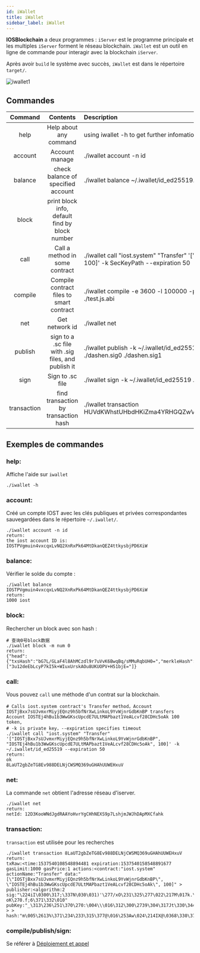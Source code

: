```yaml
---
id: iWallet
title: iWallet
sidebar_label: iWallet
---
```


**IOSBlockchain** a deux programmes : `iServer` est le programme principale et les multiples `iServer` forment le réseau blockchain. `iWallet` est un outil en ligne de commande pour interagir avec la blockchain `iServer`.

Après avoir `build` le système avec succès, `iWallet` est dans le répertoire `target/`.

![iwallet1](assets/4-running-iost-node/iWallet/iwallet.png)

## Commandes

|Command      |Contents                                |Description
|:-----------:|:--------------------------------------:|:--------------------------------------------|
|help         |Help about any command                  |  using iwallet -h to get further infomation
|account      |Account manage                          |  ./iwallet account -n id
|balance      |check balance of specified account      |  ./iwallet balance ~/.iwallet/id_ed25519.pub
|block        |print block info, default find by block number   |  
|call         |Call a method in some contract          |  ./iwallet call "iost.system" "Transfer" '["fromID", "toID", 100]' -k SecKeyPath --expiration 50
|compile      |Compile contract files to smart contract|  ./iwallet compile -e 3600 -l 100000 -p 1 ./test.js ./test.js.abi
|net          |Get network id                          |  ./iwallet net
|publish      |sign to a .sc file with .sig files, and publish it        |./iwallet publish -k ~/.iwallet/id_ed25519 ./dashen.sc ./dashen.sig0 ./dashen.sig1
|sign         |Sign to .sc file                        |  ./iwallet sign -k ~/.iwallet/id_ed25519 ./test.sc
|transaction  |find transaction by transaction hash    |  ./iwallet transaction HUVdKWhstUHbdHKiZma4YRHGQZwVXerh75hKcXTdu39t

## Exemples de commandes

### help:

Affiche l'aide sur `iwallet`

```
./iwallet -h
```

### account:

Créé un compte IOST avec les clés publiques et privées correspondantes sauvegardées dans le répertoire `~/.iwallet/`.

```
./iwallet account -n id
return:
the iost account ID is:
IOSTPVgmuin4vxcqxLvNQ2XnRxPk64MtDkanQEZ4ttkysbjPD6XiW
```

### balance:

Vérifier le solde du compte :

```
./iwallet balance IOSTPVgmuin4vxcqxLvNQ2XnRxPk64MtDkanQEZ4ttkysbjPD6XiW
return:
1000 iost
```

### block:

Rechercher un block avec son hash :

```
# 查询0号block数据
./iwallet block -m num 0
return:
{"head":{"txsHash":"bG7L/GLaF4l8AhMCzdl9r7uVvK6BwqBq/sMMuRqbUH0=","merkleHash":"cv7EfVzjHCzieYStfEm61Ew4zbNFYN80i/6J8Ijhbos=","witness":"IOST2FpDWNFqH9VuA8GbbVAwQcyYGHZxFeiTwSyaeyXnV84yJZAG7A"},"hash":"9NzDz2iueLZ4e8YDotIieJRZrlTMddbjaJAvSV23TFU=","txhash":["3u12deEbLcyP7kI5k+WIuxUrskAOu8UKUOPV+H51bjE="]}
```

### call:

Vous pouvez `call` une méthode d'un contrat sur la blockchain.

```
# Calls iost.system contract's Transfer method，Account IOSTjBxx7sUJvmxrMiyjEQnz9h5bfNrXwLinkoL9YvWjnrGdbKnBP transfers Account IOSTEj4hBu1b3WwGKscUpcdE7ULtMAPbazt1VeALcvf28CDHc5oAk 100 token,
# -k is private key，--expiration specifies timeout
./iwallet call "iost.system" "Transfer" '["IOSTjBxx7sUJvmxrMiyjEQnz9h5bfNrXwLinkoL9YvWjnrGdbKnBP", "IOSTEj4hBu1b3WwGKscUpcdE7ULtMAPbazt1VeALcvf28CDHc5oAk", 100]' -k ~/.iwallet/id_ed25519 --expiration 50
return:
ok
8LaUT2gbZeTG8Ev988DELNjCWSMQ369uGHAhUUWEHxuV
```

### net:

La commande `net` obtient l'adresse réseau d'iserver.

```
./iwallet net
return:
netId: 12D3KooWNdJgdRAAYoHvrYgCHhNEXS9p7LshjmJWJhDApMXCfahk

```

### transaction:

`transaction` est utilisée pour les recherches

```
./iwallet transaction 8LaUT2gbZeTG8Ev988DELNjCWSMQ369uGHAhUUWEHxuV
return:
txRaw:<time:1537540108548894481 expiration:1537540158548891677 gasLimit:1000 gasPrice:1 actions:<contract:"iost.system" actionName:"Transfer" data:"[\"IOSTjBxx7sUJvmxrMiyjEQnz9h5bfNrXwLinkoL9YvWjnrGdbKnBP\", \"IOSTEj4hBu1b3WwGKscUpcdE7ULtMAPbazt1VeALcvf28CDHc5oAk\", 100]" > publisher:<algorithm:2 sig:"\224iI\0300\317;\337N\030\031)'\277/xO\231\325\277\022\217M\017k.\260\205+*$\235\017}\353\007\206\352\367N(\203\343\333\017\374\361\230\313,\231\313* oK\270.f;6\371\332\010" pubKey:"_\313\236\251\370\270:\004\\\016\312\300\2739\304\317Jt\330\344P\347s\2413!\3725\3126\246\247" > > hash:"m\005\2613%\371\234\233\315\377@\016\253Aw\024\214IX@\0368\330\370T\241\267\342\256\252\354P"

```

### compile/publish/sign:

Se référer à [Déploiement et appel](../3-smart-contract/Deployment-and-invocation)
